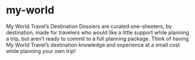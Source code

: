 # my-world
My World Travel’s Destination Dossiers are curated one-sheeters, by destination, made for travelers who would like a little support while planning a trip, but aren’t ready to commit to a full planning package. Think of having My World Travel’s destination knowledge and experience at a small cost while planning your own trip!
